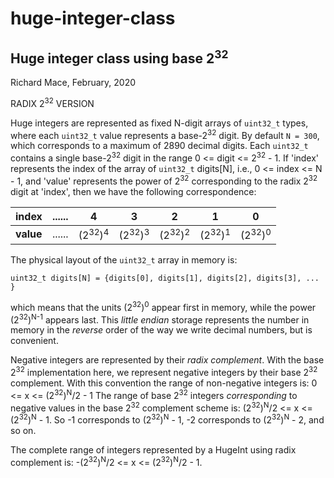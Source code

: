 # huge-integer-class
## Huge integer class using base 2<sup>32</sup>

Richard Mace, February, 2020
 
RADIX 2<sup>32</sup> VERSION

Huge integers are represented as fixed N-digit arrays of `uint32_t` types, where
each `uint32_t` value represents a base-2<sup>32</sup> digit. By default `N = 300`, which 
corresponds to a maximum of 2890 decimal digits. Each `uint32_t` contains 
a single base-2<sup>32</sup> digit in the range 0 <= digit <= 2<sup>32</sup> - 1. If 'index' 
represents the index of the array of `uint32_t` digits[N], 
i.e., 0 <= index <= N - 1, and 'value' represents the power of 2<sup>32</sup> 
corresponding to the radix 2<sup>32</sup> digit at 'index', then we have the following 
correspondence:

 index  |...... |     4    |     3    |     2    |     1    |     0    |
 -------|-------|----------|----------|----------|----------|----------|
 **value**  |...... | (2<sup>32</sup>)<sup>4</sup> | (2<sup>32</sup>)<sup>3</sup> | (2<sup>32</sup>)<sup>2</sup> | (2<sup>32</sup>)<sup>1</sup> | (2<sup>32</sup>)<sup>0</sup> |

The physical layout of the `uint32_t` array in memory is:

`uint32_t digits[N] = {digits[0], digits[1], digits[2], digits[3], ... }`

which means that the units (2<sup>32</sup>)<sup>0</sup> appear first in memory, while the power 
(2<sup>32</sup>)<sup>N-1</sup> appears last. This *little endian* storage represents the 
number in memory in the *reverse* order of the way we write decimal numbers, 
but is convenient.

Negative integers are represented by their *radix complement*. With the 
base 2<sup>32</sup> implementation here, we represent negative integers by their base 
2<sup>32</sup> complement. With this convention the range of 
non-negative integers is:
                      0 <= x <= (2<sup>32</sup>)<sup>N</sup>/2 - 1
The range of base 2<sup>32</sup> integers *corresponding* to negative values in the
base 2<sup>32</sup> complement scheme is:
                       (2<sup>32</sup>)<sup>N</sup>/2 <= x <= (2<sup>32</sup>)<sup>N</sup> - 1. 
So -1 corresponds to (2<sup>32</sup>)<sup>N</sup> - 1, -2 corresponds to (2<sup>32</sup>)<sup>N</sup> - 2, and so on.
  
The complete range of integers represented by a HugeInt using radix 
complement is:
               -(2<sup>32</sup>)<sup>N</sup>/2 <= x <= (2<sup>32</sup>)<sup>N</sup>/2 - 1.
